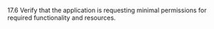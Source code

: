 17.6 Verify that the application is requesting minimal permissions for required functionality and resources.
